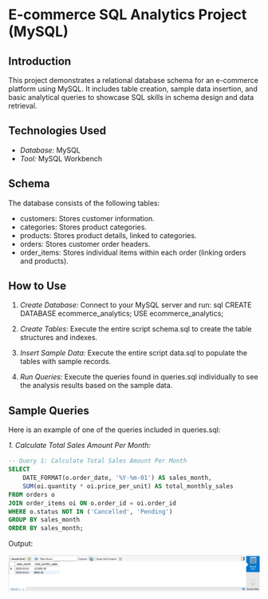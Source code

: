 # E-commerce SQL Analytics Project (MySQL)

## Introduction

This project demonstrates a relational database schema for an e-commerce platform using MySQL. It includes table creation, sample data insertion, and basic analytical queries to showcase SQL skills in schema design and data retrieval.

## Technologies Used

* *Database:* MySQL
* *Tool:* MySQL Workbench

## Schema

The database consists of the following tables:

* customers: Stores customer information.
* categories: Stores product categories.
* products: Stores product details, linked to categories.
* orders: Stores customer order headers.
* order_items: Stores individual items within each order (linking orders and products).


## How to Use

1.  *Create Database:* Connect to your MySQL server and run:
    sql
    CREATE DATABASE ecommerce_analytics;
    USE ecommerce_analytics;
    
2.  *Create Tables:* Execute the entire script schema.sql to create the table structures and indexes.
3.  *Insert Sample Data:* Execute the entire script data.sql to populate the tables with sample records.
4.  *Run Queries:* Execute the queries found in queries.sql individually to see the analysis results based on the sample data.

## Sample Queries

Here is an example of one of the queries included in queries.sql:

*1. Calculate Total Sales Amount Per Month:*
```sql
-- Query 1: Calculate Total Sales Amount Per Month
SELECT
    DATE_FORMAT(o.order_date, '%Y-%m-01') AS sales_month,
    SUM(oi.quantity * oi.price_per_unit) AS total_monthly_sales
FROM orders o
JOIN order_items oi ON o.order_id = oi.order_id
WHERE o.status NOT IN ('Cancelled', 'Pending')
GROUP BY sales_month
ORDER BY sales_month;
```

Output:

![alt text](image.png)